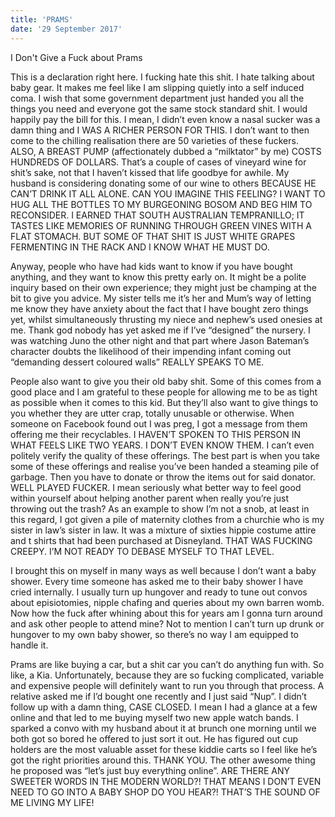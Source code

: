```yaml
---
title: 'PRAMS'
date: '29 September 2017'
---
```


I Don't Give a Fuck about Prams

This is a declaration right here. I fucking hate this shit. I hate talking about baby gear. It makes me feel like I am slipping quietly into a self induced coma. I wish that some government department just handed you all the things you need and everyone got the same stock standard shit. I would happily pay the bill for this. I mean, I didn’t even know a nasal sucker was a damn thing and I WAS A RICHER PERSON FOR THIS. I don’t want to then come to the chilling realisation there are 50 varieties of these fuckers. ALSO, A BREAST PUMP (affectionately dubbed a “milktator” by me) COSTS HUNDREDS OF DOLLARS. That’s a couple of cases of vineyard wine for shit’s sake, not that I haven’t kissed that life goodbye for awhile. My husband is considering donating some of our wine to others BECAUSE HE CAN’T DRINK IT ALL ALONE. CAN YOU IMAGINE THIS FEELING? I WANT TO HUG ALL THE BOTTLES TO MY BURGEONING BOSOM AND BEG HIM TO RECONSIDER. I EARNED THAT SOUTH AUSTRALIAN TEMPRANILLO; IT TASTES LIKE MEMORIES OF RUNNING THROUGH GREEN VINES WITH A FLAT STOMACH. BUT SOME OF THAT SHIT IS JUST WHITE GRAPES FERMENTING IN THE RACK AND I KNOW WHAT HE MUST DO. 

Anyway, people who have had kids want to know if you have bought anything, and they want to know this pretty early on. It might be a polite inquiry based on their own experience; they might just be champing at the bit to give you advice. My sister tells me it’s her and Mum’s way of letting me know they have anxiety about the fact that I have bought zero things yet, whilst simultaneously thrusting my niece and nephew’s used onesies at me. Thank god nobody has yet asked me if I’ve “designed” the nursery. I was watching Juno the other night and that part where Jason Bateman’s character doubts the likelihood of their impending infant coming out “demanding dessert coloured walls” REALLY SPEAKS TO ME. 

People also want to give you their old baby shit. Some of this comes from a good place and I am grateful to these people for allowing me to be as tight as possible when it comes to this kid. But they’ll also want to give things to you whether they are utter crap, totally unusable or otherwise. When someone on Facebook found out I was preg, I got a message from them offering me their recyclables. I HAVEN’T SPOKEN TO THIS PERSON IN WHAT FEELS LIKE TWO YEARS. I DON’T EVEN KNOW THEM. I can’t even politely verify the quality of these offerings. The best part is when you take some of these offerings and realise you’ve been handed a steaming pile of garbage. Then you have to donate or throw the items out for said donator. WELL PLAYED FUCKER. I mean seriously what better way to feel good within yourself about helping another parent when really you’re just throwing out the trash? As an example to show I’m not a snob, at least in this regard, I got given a pile of maternity clothes from a churchie who is my sister in law’s sister in law. It was a mixture of sixties hippie costume attire and t shirts that had been purchased at Disneyland. THAT WAS FUCKING CREEPY. I’M NOT READY TO DEBASE MYSELF TO THAT LEVEL. 

I brought this on myself in many ways as well because I don’t want a baby shower. Every time someone has asked me to their baby shower I have cried internally. I usually turn up hungover and ready to tune out convos about episiotomies, nipple chafing and queries about my own barren womb.  Now how the fuck after whining about this for years am I gonna turn around and ask other people to attend mine? Not to mention I can’t turn up drunk or hungover to my own baby shower, so there’s no way I am equipped to handle it. 

Prams are like buying a car, but a shit car you can’t do anything fun with. So like, a Kia.  Unfortunately, because they are so fucking complicated, variable and expensive people will definitely want to run you through that process. A relative asked me if I’d bought one recently and I just said “Nup”. I didn’t follow up with a damn thing, CASE CLOSED. I mean I had a glance at a few online and that led to me buying myself two new apple watch bands. I sparked a convo with my husband about it at brunch one morning until we both got so bored he offered to just sort it out. He has figured out cup holders are the most valuable asset for these kiddie carts so I feel like he’s got the right priorities around this. THANK YOU.  The other awesome thing he proposed was “let’s just buy everything online”.  ARE THERE ANY SWEETER WORDS IN THE MODERN WORLD?! THAT MEANS I DON’T EVEN NEED TO GO INTO A BABY SHOP DO YOU HEAR?! THAT’S THE SOUND OF ME LIVING MY LIFE! 
